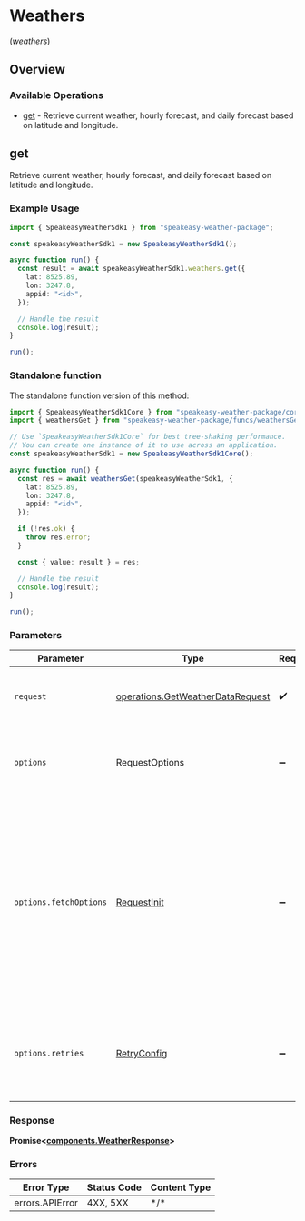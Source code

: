 # Weathers
(*weathers*)

## Overview

### Available Operations

* [get](#get) - Retrieve current weather, hourly forecast, and daily forecast based on latitude and longitude.

## get

Retrieve current weather, hourly forecast, and daily forecast based on latitude and longitude.

### Example Usage

```typescript
import { SpeakeasyWeatherSdk1 } from "speakeasy-weather-package";

const speakeasyWeatherSdk1 = new SpeakeasyWeatherSdk1();

async function run() {
  const result = await speakeasyWeatherSdk1.weathers.get({
    lat: 8525.89,
    lon: 3247.8,
    appid: "<id>",
  });

  // Handle the result
  console.log(result);
}

run();
```

### Standalone function

The standalone function version of this method:

```typescript
import { SpeakeasyWeatherSdk1Core } from "speakeasy-weather-package/core.js";
import { weathersGet } from "speakeasy-weather-package/funcs/weathersGet.js";

// Use `SpeakeasyWeatherSdk1Core` for best tree-shaking performance.
// You can create one instance of it to use across an application.
const speakeasyWeatherSdk1 = new SpeakeasyWeatherSdk1Core();

async function run() {
  const res = await weathersGet(speakeasyWeatherSdk1, {
    lat: 8525.89,
    lon: 3247.8,
    appid: "<id>",
  });

  if (!res.ok) {
    throw res.error;
  }

  const { value: result } = res;

  // Handle the result
  console.log(result);
}

run();
```

### Parameters

| Parameter                                                                                                                                                                      | Type                                                                                                                                                                           | Required                                                                                                                                                                       | Description                                                                                                                                                                    |
| ------------------------------------------------------------------------------------------------------------------------------------------------------------------------------ | ------------------------------------------------------------------------------------------------------------------------------------------------------------------------------ | ------------------------------------------------------------------------------------------------------------------------------------------------------------------------------ | ------------------------------------------------------------------------------------------------------------------------------------------------------------------------------ |
| `request`                                                                                                                                                                      | [operations.GetWeatherDataRequest](../../models/operations/getweatherdatarequest.md)                                                                                           | :heavy_check_mark:                                                                                                                                                             | The request object to use for the request.                                                                                                                                     |
| `options`                                                                                                                                                                      | RequestOptions                                                                                                                                                                 | :heavy_minus_sign:                                                                                                                                                             | Used to set various options for making HTTP requests.                                                                                                                          |
| `options.fetchOptions`                                                                                                                                                         | [RequestInit](https://developer.mozilla.org/en-US/docs/Web/API/Request/Request#options)                                                                                        | :heavy_minus_sign:                                                                                                                                                             | Options that are passed to the underlying HTTP request. This can be used to inject extra headers for examples. All `Request` options, except `method` and `body`, are allowed. |
| `options.retries`                                                                                                                                                              | [RetryConfig](../../lib/utils/retryconfig.md)                                                                                                                                  | :heavy_minus_sign:                                                                                                                                                             | Enables retrying HTTP requests under certain failure conditions.                                                                                                               |

### Response

**Promise\<[components.WeatherResponse](../../models/components/weatherresponse.md)\>**

### Errors

| Error Type      | Status Code     | Content Type    |
| --------------- | --------------- | --------------- |
| errors.APIError | 4XX, 5XX        | \*/\*           |